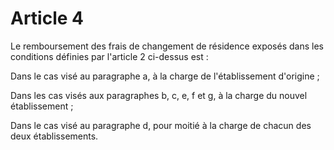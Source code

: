 # Article 4

Le remboursement des frais de changement de résidence exposés dans les conditions définies par l'article 2 ci-dessus est :

Dans le cas visé au paragraphe a, à la charge de l'établissement d'origine ;

Dans les cas visés aux paragraphes b, c, e, f et g, à la charge du nouvel établissement ;

Dans le cas visé au paragraphe d, pour moitié à la charge de chacun des deux établissements.
